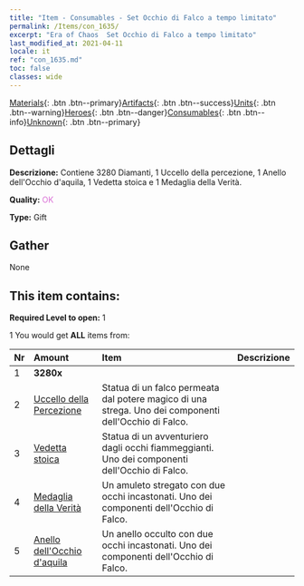 ```yaml
---
title: "Item - Consumables - Set Occhio di Falco a tempo limitato"
permalink: /Items/con_1635/
excerpt: "Era of Chaos  Set Occhio di Falco a tempo limitato"
last_modified_at: 2021-04-11
locale: it
ref: "con_1635.md"
toc: false
classes: wide
---
```

 [Materials](/it/Items/){: .btn .btn--primary}[Artifacts](/it/Items/Artifacts/){: .btn .btn--success}[Units](/it/Items/Units/){: .btn .btn--warning}[Heroes](/it/Items/Heroes/){: .btn .btn--danger}[Consumables](/it/Items/Consumables/){: .btn .btn--info}[Unknown](/it/Items/Unknown/){: .btn .btn--primary}

## Dettagli
 **Descrizione:** Contiene 3280 Diamanti, 1 Uccello della percezione, 1 Anello dell'Occhio d'aquila, 1 Vedetta stoica e 1 Medaglia della Verità.

 **Quality:** <span style="color: #DA70D6">OK</span>

 **Type:** Gift

## Gather

  None

## This item contains:

 **Required Level to open:** 1

 1 You would get **ALL** items  from:

  | Nr | Amount |     Item    | Descrizione |
  |:---|:-------|:------------|:-----------:|
  | 1 |  **3280x** | <i class="fas fa-gem"/> |  | 
  | 2 | [Uccello della Percezione](/it/Items/art_132/) | Statua di un falco permeata dal potere magico di una strega. Uno dei componenti dell'Occhio di Falco. | 
  | 3 | [Vedetta stoica](/it/Items/art_133/) | Statua di un avventuriero dagli occhi fiammeggianti. Uno dei componenti dell'Occhio di Falco. | 
  | 4 | [Medaglia della Verità](/it/Items/art_134/) | Un amuleto stregato con due occhi incastonati. Uno dei componenti dell'Occhio di Falco. | 
  | 5 | [Anello dell'Occhio d'aquila](/it/Items/art_135/) | Un anello occulto con due occhi incastonati. Uno dei componenti dell'Occhio di Falco. | 
